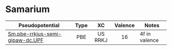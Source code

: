 # Samarium
| Pseudopotential | Type | XC | Valence | Notes |
|-----------------|:----:|:--:|:-------:|-------|
| [Sm.pbe-rrkjus-semi-gipaw-dc.UPF](./Sm.pbe-rrkjus-semi-gipaw-dc/Sm.pbe-rrkjus-semi-gipaw-dc.UPF) | PBE | US RRKJ | 16 | 4f in valence |

